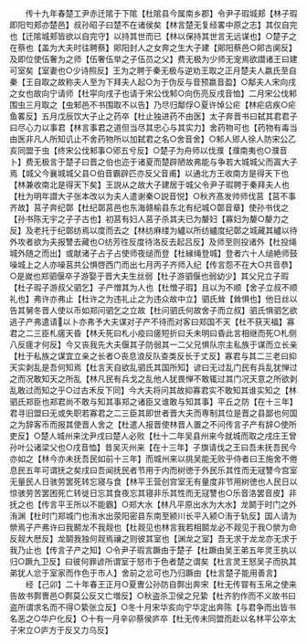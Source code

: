 <!-- { "loadSidebar": true } -->
　　传十九年春楚工尹赤迁隂于下隂【杜隂县今属南乡郡】令尹子瑕城郏【林子瑕即阳匄郏亦楚邑】叔孙昭子曰楚不在诸侯矣【林言楚无复经畧中原之志】其仅自完也【迁隂城郏皆欲以自完守】以持其世而已【林以保持其世言无远谋也】○楚子之在蔡也【盖为大夫时往聘蔡】郥阳封人之女奔之生大子建【郥阳蔡邑○郥古阒反】及即位使伍奢为之师【伍奢伍举之子伍员之父】费无极为少师无宠焉欲譛诸王曰建可室矣【室妻也○少诗照反】王为之聘于秦无极与逆劝王取之正月楚夫人嬴氏至自秦【王自取之故称夫人至为下拜夫人起○为于伪反与音预嬴音盈】○鄅夫人宋向戌之女也故向宁请师【杜寜向戌子也请于宋公伐邾○向伤亮反戌音恤】二月宋公伐邾围虫三月取之【虫邾邑不书围取不以告】乃尽归鄅俘○夏许悼公疟【林疟痁疾○疟鱼畧反】五月戊辰饮大子止之药卒【杜止独进药不由医】太子奔晋书曰弑其君君子曰尽心力以事君【林言事君之道但当尽其忠心与其实力】舍药物可也【药物有毒当由医非凡人所知讥止不舍药物所以加弑君之名○舍音舍】○邾人郳人徐人防宋公乙亥同盟于虫【终宋公伐邾事○郳五兮反】○楚子为舟师以伐濮【濮南夷也○濮音卜】费无极言于楚子曰晋之伯也迩于诸夏而楚辟陋故弗能与争若大城城父而寘大子焉【城父今襄城城父县○伯音霸辟匹亦反父音甫】以通北方王收南方是得天下也【林兼收南北是得天下矣】王説从之故大子建居于城父令尹子瑕聘于秦拜夫人也【杜为明年譛大子张本改以为夫人遣谢秦○説音悦】○秋齐髙发帅师伐莒【莒不事齐故】莒子奔纪鄣【杜纪鄣莒邑也东海赣榆县东北有纪城○鄣音章】使孙书伐之【孙书陈无宇之子子古也】初莒有妇人莒子杀其夫已为嫠妇【寡妇为嫠○嫠力之反】及老托于纪鄣纺焉以度而去之【林纺麻缕为纑以所纺纑度纪鄣之城藏其纑以待外攻者欲为夫报讐去藏也○纺芳徃反度待洛反去起吕反】及师至则投诸外【杜投绳城外随之而出】或献诸子占子占使师夜缒而登【杜縁绳登城】登者六十人缒絶师鼓噪城上之人亦噪莒共公惧啓西门而出七月丙子齐师入纪【传言怨不在大○共音恭】○是嵗也郑驷偃卒子游娶于晋大夫生丝弱【杜子游驷偃也弱幼少】其父兄立子瑕【杜子瑕子游叔父驷乞】子产憎其为人也【杜憎子瑕】且以为不顺【舍子立叔不顺礼也】弗许亦弗止【杜许之为违礼止之为违众故中立】驷氏耸【耸惧也】他日丝以告其舅冬晋人使以币如郑问驷乞之立故【杜问驷氏何故舍子而立叔】驷氏惧驷乞欲逃子产弗遣请以卜亦弗予大夫谋对子产不待而对客曰郑国不天【杜不获天福】寡君之二三臣札瘥天昏【林夭死曰札小疫曰瘥短折曰夭未明曰昏此言相继而死○札侧八反瘥才何反】今又丧我先大夫偃其子防弱其一二父兄惧队宗主私族于谋而立长亲【杜于私族之谋宜立亲之长者○丧息浪反队查类反长于丈反】寡君与其二三老曰抑天实剥乱是吾何知焉【杜言天自欲乱驷氏其国所知】谚曰无过乱门民有兵乱犹惮过之而况敢知天之所乱【林凡民有兵戈之乱他人犹畏惮不敢辄过其门况天意之所欲剥乱敢过而知之乎○过古禾反下同】今大夫将问其故抑寡君实不敢知其谁实知之【林驷氏郑臣也郑君尚不敢与知其事郑之诸臣又谁敢与知其事】平丘之防【在十三年】君寻旧盟曰无或失职若寡君之二三臣其即世者晋大夫而専制其位是晋之县鄙也何国之为辞客币而报其使晋人舍之【杜遣人报晋使林晋人置之不问传言子产有辞○使所吏反】○楚人城州来沈尹戌曰楚人必败【杜十二年吴县州来今就城而取之戌庄王曾孙叶公诸梁父也○戌音恤】昔吴灭州来【在十三年】子旗请伐之王曰吾未抚吾民今亦如之【林今亦未抚吾民如前十三年】而城州来以挑吴能无败乎侍者曰王施舍不倦息民五年可谓抚之矣戌曰吾闻抚民者节用于内而树徳于外民乐其性而无冦讐今宫室无量民人日骇劳罢死转忘寝与食【林平王营创宫室无有量度非节用树徳也人民日以惊骇劳苦罢困死亡转徙日忘其食夜忘其寝非乐其性而无冦讐也○乐音洛罢音皮】非抚之也【传言平王所以不能霸】○郑大水【林凡平原出水为大水】龙鬬于时门之外洧渊【杜时门郑城门也洧水出荥阳密县东南至颍川长平入颍○洧于轨反】国人请为禜焉子产弗许曰我鬭龙不我觌也【杜觌见也林言我若相鬬龙必不觌见于我○禜为命反觌大厯反】龙鬬我独何觌焉禳之则彼其室也【渊龙之室】吾无求于龙龙亦无求于我乃止也【传言子产之知】○令尹子瑕言蹶由于楚子【杜蹶由吴王弟五年灵王执以归○蹶九卫反】曰彼何罪谚所谓室于怒市于色者楚之谓矣【杜言灵王怒吴子而执其弟犹人忿于室家而作色于市人】舍前之忿可也乃归蹶由【杜言楚子能用善言】
　　经【己卯】二十年春王正月○夏曺公孙防自鄸出奔宋【杜无传甞有玉帛之使来告故书鄸曺邑○鄸莫公反又亡増反】○秋盗杀卫侯之兄絷【杜齐豹作而不义故书曰盗所谓求名而不得○絷张立反】○冬十月宋华亥向宁华定出奔陈【与君争而出皆书名恶之○华户化反】○十有一月辛卯蔡侯庐卒【杜无传未同盟而赴以名林平公卒太子宋立○庐方于反又力乌反】
